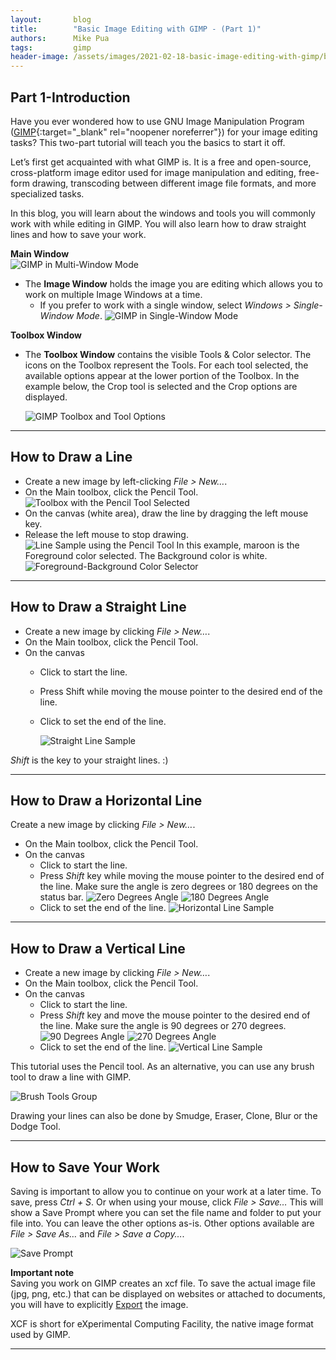 ```yaml
---
layout:       blog
title:        "Basic Image Editing with GIMP - (Part 1)"
authors:      Mike Pua
tags:         gimp
header-image: /assets/images/2021-02-18-basic-image-editing-with-gimp/basic-image-editing-with-gimp-part1.png
---
```

## <a id="introduction-part1"></a>Part 1-Introduction
Have you ever wondered how to use GNU Image Manipulation Program ([GIMP](https://www.gimp.org/){:target="_blank" rel="noopener noreferrer"}) for your image editing tasks? This two-part tutorial will teach you the basics to start it off.

Let’s first get acquainted with what GIMP is. It is a free and open-source, cross-platform image editor used for image manipulation and editing, free-form drawing, transcoding between different image file formats, and more specialized tasks.

In this blog, you will learn about the windows and tools you will commonly work with while editing in GIMP. You will also learn how to draw straight lines and how to save your work.

**Main Window**  
![GIMP in Multi-Window Mode](/assets/images/2021-02-18-basic-image-editing-with-gimp/gimp-multi-window.png "GIMP in Multi-Window Mode")
- The **Image Window** holds the image you are editing which allows you to work on multiple Image Windows at a time.
  - If you prefer to work with a single window, select _Windows > Single-Window Mode_.
  ![GIMP in Single-Window Mode](/assets/images/2021-02-18-basic-image-editing-with-gimp/gimp-single-window.png "GIMP in Single-Window Mode")  
  
  
**Toolbox Window**  

- The **Toolbox Window** contains the visible Tools & Color selector. The icons on the Toolbox represent the Tools. For each tool selected, the available options appear at the lower portion of the Toolbox. In the example below, the Crop tool is selected and the Crop options are displayed.

  ![GIMP Toolbox and Tool Options](/assets/images/2021-02-18-basic-image-editing-with-gimp/gimp-toolbox.png "GIMP Toolbox and Tool Options")

 
---
## <a id="draw-line"></a>How to Draw a Line

- Create a new image by left-clicking _File > New…_.  
- On the Main toolbox, click the Pencil Tool.  
    ![Toolbox with the Pencil Tool Selected](/assets/images/2021-02-18-basic-image-editing-with-gimp/gimp-pencil-tool.png "Toolbox with the Pencil Tool Selected")
- On the canvas (white area), draw the line by dragging the left mouse key.
- Release the left mouse to stop drawing.
    ![Line Sample using the Pencil Tool](/assets/images/2021-02-18-basic-image-editing-with-gimp/gimp-line.png "Line Sample using the Pencil Tool")
      In this example, maroon is the Foreground color selected. The Background color is white.  
        ![Foreground-Background Color Selector](/assets/images/2021-02-18-basic-image-editing-with-gimp/gimp-fg-bg-color-selector.png "Foreground-Background Color Selector")
        
---
## <a id="straight-line"></a>How to Draw a Straight Line

- Create a new image by clicking _File > New…_.
- On the Main toolbox, click the Pencil Tool.
- On the canvas
   - Click to start the line.
   - Press Shift while moving the mouse pointer to the desired end of the line.
   - Click to set the end of the line.

      ![Straight Line Sample](/assets/images/2021-02-18-basic-image-editing-with-gimp/gimp-straight-line.png "Straight Line Sample")

_Shift_ is the key to your straight lines. :)

---
## <a id="h-line"></a>How to Draw a Horizontal Line

  Create a new image by clicking _File > New…_.
- On the Main toolbox, click the Pencil Tool.
- On the canvas
    - Click to start the line.
    - Press _Shift_ key while moving the mouse pointer to the desired end of the line. Make sure the angle is zero degrees or 180 degrees on the status bar.
    ![Zero Degrees Angle
](/assets/images/2021-02-18-basic-image-editing-with-gimp/gimp-h-line-0-degrees.png "Zero Degrees Angle")
    ![180 Degrees Angle
](/assets/images/2021-02-18-basic-image-editing-with-gimp/gimp-h-line-180-degrees.png "180 Degrees Angle")
    - Click to set the end of the line.
![Horizontal Line Sample
](/assets/images/2021-02-18-basic-image-editing-with-gimp/gimp-horizontal-line.png "Horizontal Line Sample")
---

## <a id="v-line"></a>How to Draw a Vertical Line

- Create a new image by clicking _File > New…_.
- On the Main toolbox, click the Pencil Tool.
- On the canvas
  - Click to start the line.
  - Press _Shift_ key and move the mouse pointer to the desired end of the line. Make sure the angle is 90 degrees or 270 degrees.
  ![90 Degrees Angle
](/assets/images/2021-02-18-basic-image-editing-with-gimp/gimp-v-line-90-degrees.png "90 Degrees Angle")
  ![270 Degrees Angle
](/assets/images/2021-02-18-basic-image-editing-with-gimp/gimp-v-line-270-degrees.png "270 Degrees Angle")
  - Click to set the end of the line.
  ![Vertical Line Sample
](/assets/images/2021-02-18-basic-image-editing-with-gimp/gimp-vertical-line.png "Vertical Line Sample")

This tutorial uses the Pencil tool. As an alternative, you can use any brush tool to draw a line with GIMP.

![Brush Tools Group
](/assets/images/2021-02-18-basic-image-editing-with-gimp/gimp-brush-tools.png "Brush Tool Group")

Drawing your lines can also be done by Smudge, Eraser, Clone, Blur or the Dodge Tool.

---

## <a id="save"></a>How to Save Your Work  

Saving is important to allow you to continue on your work at a later time. To save, press _Ctrl + S_. Or when using your mouse, click _File > Save…_ This will show a Save Prompt where you can set the file name and folder to put your file into. You can leave the other options as-is. Other options available are _File > Save As…_ and _File > Save a Copy…_.

![Save Prompt
](/assets/images/2021-02-18-basic-image-editing-with-gimp/gimp-save-prompt.png "Save Prompt")  

**Important note**  
Saving you work on GIMP creates an xcf file. To save the actual image file (jpg, png, etc.) that can be displayed on websites or attached to documents, you will have to explicitly [Export](#export) the image.

XCF is short for eXperimental Computing Facility, the native image format used by GIMP.

---